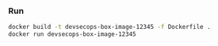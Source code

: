 ### Run

```bash
docker build -t devsecops-box-image-12345 -f Dockerfile .
docker run devsecops-box-image-12345
```
